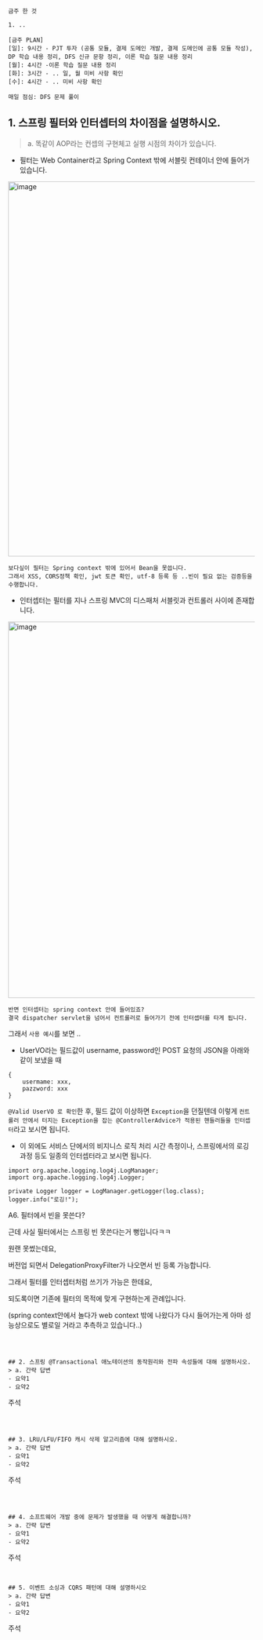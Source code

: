 ```
금주 한 것

1. ..

```


```
[금주 PLAN]
[일]: 9시간 - PJT 투자 (공통 모듈, 결제 도메인 개발, 결제 도메인에 공통 모듈 작성), DP 학습 내용 정리, DFS 신규 문항 정리, 이론 학습 질문 내용 정리
[월]: 4시간 -이론 학습 질문 내용 정리
[화]: 3시간 - .. 일, 월 미비 사항 확인
[수]: 4시간 - .. 미비 사항 확인

매일 점심: DFS 문제 풀이
```

## 1. 스프링 필터와 인터셉터의 차이점을 설명하시오.
> a. 똑같이 AOP라는 컨셉의 구현체고 실행 시점의 차이가 있습니다.
- 필터는 Web Container라고 Spring Context 밖에 서블릿 컨테이너 안에 들어가 있습니다.
<img width="764" alt="image" src="https://github.com/chanHyeoks-kingdom/f-lab-history/assets/68278903/f2a7ed78-ad24-4f86-99d2-2099ea5433f1">

```
보다싶이 필터는 Spring context 밖에 있어서 Bean을 못씁니다.
그래서 XSS, CORS정책 확인, jwt 토큰 확인, utf-8 등록 등 ..빈이 필요 없는 검증등을 수행합니다.
```

- 인터셉터는 필터를 지나 스프링 MVC의 디스패처 서블릿과 컨트롤러 사이에 존재합니다.
<img width="767" alt="image" src="https://github.com/chanHyeoks-kingdom/f-lab-history/assets/68278903/3cb9a9df-aa25-480d-a8ab-bfedfe1cbac4">

```
반면 인터셉터는 spring context 안에 들어있죠?
결국 dispatcher servlet을 넘어서 컨트롤러로 들어가기 전에 인터셉터를 타게 됩니다.
```

그래서 `사용 예시`를 보면 ..
- UserVO라는 필드값이 username, password인 POST 요청의 JSON을 아래와 같이 보냈을 때

```
{
	usermame: xxx,
	pazzword: xxx
}
```

`@Valid UserVO 로 확인`한 후, 필드 값이 이상하면 `Exception`을 던질텐데
이렇게 `컨트롤러 안에서 터지는 Exception을 잡는 @ControllerAdvice가 적용된 핸들러들을 인터셉터`라고 보시면 됩니다.



- 이 외에도 서비스 단에서의 비지니스 로직 처리 시간 측정이나, 스프링에서의 로깅 과정 등도 일종의 인터셉터라고 보시면 됩니다.
```
import org.apache.logging.log4j.LogManager;
import org.apache.logging.log4j.Logger;

private Logger logger = LogManager.getLogger(log.class);
logger.info("로깅!");
```






A6. 필터에서 빈을 못쓴다?



근데 사실 필터에서는 스프링 빈 못쓴다는거 뻥입니다ㅋㅋ

원랜 못썼는데요,

버전업 되면서 DelegationProxyFilter가 나오면서 빈 등록 가능합니다.

그래서 필터를 인터셉터처럼 쓰기가 가능은 한데요,

되도록이면 기존에 필터의 목적에 맞게 구현하는게 관례입니다.

(spring context안에서 놀다가 web context 밖에 나왔다가 다시 들어가는게 아마 성능상으로도 별로일 거라고 추측하고 있습니다..)

```



## 2. 스프링 @Transactional 애노테이션의 동작원리와 전파 속성들에 대해 설명하시오.
> a. 간략 답변
- 요약1
- 요약2
```
주석
```



## 3. LRU/LFU/FIFO 캐시 삭제 알고리즘에 대해 설명하시오.
> a. 간략 답변
- 요약1
- 요약2
```
주석
```



## 4. 소프트웨어 개발 중에 문제가 발생했을 때 어떻게 해결합니까?
> a. 간략 답변
- 요약1
- 요약2
```
주석
```


## 5. 이벤트 소싱과 CQRS 패턴에 대해 설명하시오
> a. 간략 답변
- 요약1
- 요약2
```
주석
```

